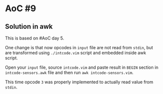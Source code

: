 # AoC #9

## Solution in awk

This is based on #AoC day 5.

One change is that now opcodes in `input` file are not read from `stdin`, but are transformed using `./intcode.vim` script and embedded inside awk script.

Open your `input` file, source `intcode.vim` and paste result in `BEGIN` section in `intcode-sensors.awk` file and then run `awk intcode-sensors.vim`.

This time opcode `3` was properly implemented to actually read value from `stdin`.
